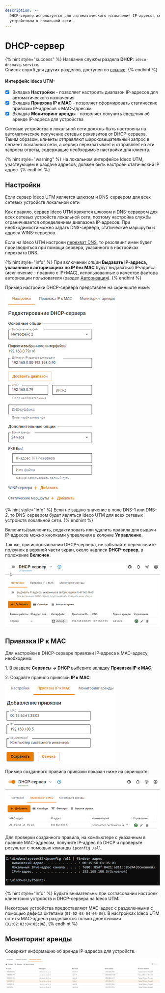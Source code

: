 ```yaml
---
description: >-
  DHCP-сервер используется для автоматического назначения IP-адресов сетевым
  устройствам в локальной сети.
---
```


# DHCP-сервер

{% hint style="success" %}
Название службы раздела **DHCP**: `ideco-dnsmasq.service`. \
Список служб для других разделов, доступен по [ссылке](../server-management/terminal.md).
{% endhint %}

#### Интерфейс Ideco UTM:

* [x] Вкладка **Настройки** - позволяет настроить диапазон IP-адресов для автоматического назначения
* [x] Вкладка **Привязка IP к MAC** - позволяет сформировать статические привязки IP-адресов к MAC-адресам
* [x] Вкладка **Мониторинг аренды** - позволяет получить сведения об аренде IP-адреса для устройства

Сетевые устройства в локальной сети должны быть настроены на автоматическое получение сетевых реквизитов от DHCP-сервера. Таким образом, клиенты отправляют широковещательный запрос в сегмент локальной сети, а сервер перехватывает и отправляет на эти запросы ответы, содержащие необходимые настройки для клиента.

{% hint style="warning" %}
На локальном интерфейсе Ideco UTM, участвующем в раздаче адресов, должен быть настроен статический IP адрес.
{% endhint %}

## Настройки

Если сервер Ideco UTM является шлюзом и DNS-сервером для всех сетевых устройств локальной сети

Как правило, сервер Ideco UTM является шлюзом и DNS-сервером для всех сетевых устройств локальной сети, поэтому настройка службы ограничивается определением диапазона IP-адресов. При необходимости можно задать DNS-сервера, статические маршруты и адреса WINS-серверов. 

Если на Ideco UTM настроен [перехват DNS](dns/#perekhvat-dns-zaprosov), то резолвинг имен будет производиться при помощи сервера, указанного в настройках перехвата DNS.

{% hint style="info" %}
При включении опции **Выдавать IP-адреса, указанные в авторизациях по IP без MAC** будут выдаваться IP-адреса (исключение - правило с IP+MAC), использованные в качестве фактора авторизации пользователя (раздел [Авторизация](../users/authorization/README.md)).
{% endhint %}

Пример настройки DHCP-сервера представлен на скриншоте ниже:

![](../../.gitbook/assets/dhcp.png)

{% hint style="info" %}
Если не задано значение в поле DNS-1 или DNS-2, то DNS-сервером будет являться Ideco UTM для всех сетевых устройств локальной сети.
{% endhint %}

Включить/выключить, редактировать или удалить правила для выдачи IP-адресов можно кнопками управления в колонке **Управление**.

Так же, при использовании DHCP-сервера, не забывайте переключите ползунок в верхней части экран, около надписи **DHCP-сервер**, в положение **Включен**.

![](../../.gitbook/assets/dhcp.gif)

## Привязка IP к MAC

Для настройки в DHCP-сервере привязки IP-адреса к MAC-адресу, необходимо:

1\. В разделе **Сервисы -> DHCP** выберите вкладку **Привязка IP к MAC**;

2\. Создайте правило привязки **IP к MAC**:

![](../../.gitbook/assets/dhcp2.png)

Пример созданного правила привязки показан ниже на скриншоте:

![](../../.gitbook/assets/dhcp3.png)

Для проверки созданного правила, на компьютере с указанным в правиле MAC-адресом, получите IP-адрес по DHCP и проверьте результат с помощью команды `ipconfig /all`.

![](../../.gitbook/assets/dhcp4.png)

{% hint style="info" %}
Будьте внимательны при согласовании настроек клиентских устройств и DHCP-сервера на Ideco UTM:

Некоторые устройства предоставляют MAC-адрес с разделенными с помощью дефиса октетами (`01-02-03-04-05-06`). В настройках Ideco UTM октеты MAC-адреса разделяются только двоеточиями (`01:02:03:04:05:06`). 
{% endhint %}

## Мониторинг аренды

Содержит информацию об аренде IP-адресов для устройств.

![](../../.gitbook/assets/dhcp5.png)